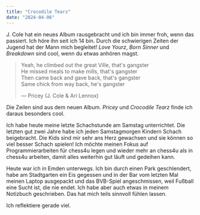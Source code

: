 ```yaml
---
title: "Crocodile Tearz"
date: "2024-04-06"
---
```


J. Cole hat ein neues Album rausgebracht und ich bin immer froh, wenn das passiert. Ich höre ihn seit ich 14 bin. Durch die schwierigen Zeiten der Jugend hat der Mann mich begleitet! _Love Yourz_, _Born Sinner_ und _Breakdown_ sind cool, wenn du etwas anhören magst.

> Yeah, he climbed out the great Ville, that's gangster  
> He missed meals to make mills, that's gangster  
> Then came back and gave back, that's gangster  
> Same chick from way back, he's gangster
>
> — Pricey (J. Cole & Ari Lennox)

Die Zeilen sind aus dem neuen Album. _Pricey_ und _Crocodile Tearz_ finde ich daraus besonders cool.

Ich habe heute meine letzte Schachstunde am Samstag unterrichtet. Die letzten gut zwei Jahre habe ich jeden Samstagmorgen Kindern Schach beigebracht. Die Kids sind mir sehr ans Herz gewachsen und sie können so viel besser Schach spielen! Ich möchte meinen Fokus auf Programmierarbeiten für chess4u legen und wieder mehr an chess4u als in chess4u arbeiten, damit alles weiterhin gut läuft und gedeihen kann.

Heute war ich in Emden unterwegs. Ich bin durch einen Park geschlendert, habe am Stadtgarten ein Eis gegessen und in der Bar vom letzten Mal meinen Laptop ausgepackt und das BVB-Spiel angeschmissen, weil Fußball eine Sucht ist, die nie endet. Ich habe aber auch etwas in meinem Notizbuch geschrieben. Das hat mich teils sinnvoll fühlen lassen.

Ich reflektiere gerade viel.
